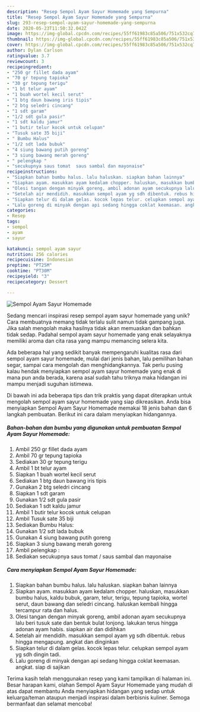 ```yaml
---
description: "Resep Sempol Ayam Sayur Homemade yang Sempurna"
title: "Resep Sempol Ayam Sayur Homemade yang Sempurna"
slug: 293-resep-sempol-ayam-sayur-homemade-yang-sempurna
date: 2020-05-23T11:50:32.042Z
image: https://img-global.cpcdn.com/recipes/55ff61983c85a506/751x532cq70/sempol-ayam-sayur-homemade-foto-resep-utama.jpg
thumbnail: https://img-global.cpcdn.com/recipes/55ff61983c85a506/751x532cq70/sempol-ayam-sayur-homemade-foto-resep-utama.jpg
cover: https://img-global.cpcdn.com/recipes/55ff61983c85a506/751x532cq70/sempol-ayam-sayur-homemade-foto-resep-utama.jpg
author: Dylan Carlson
ratingvalue: 3.7
reviewcount: 3
recipeingredient:
- "250 gr fillet dada ayam"
- "70 gr tepung tapioka"
- "30 gr tepung terigu"
- "1 bt telur ayam"
- "1 buah wortel kecil serut"
- "1 btg daun bawang iris tipis"
- "2 btg seledri cincang"
- "1 sdt garam"
- "1/2 sdt gula pasir"
- "1 sdt kaldu jamur"
- "1 butir telur kocok untuk celupan"
- "Tusuk sate 35 biji"
- " Bumbu Halus"
- "1/2 sdt lada bubuk"
- "4 siung bawang putih goreng"
- "3 siung bawang merah goreng"
- " pelengkap "
- "secukupnya saus tomat  saus sambal dan mayonaise"
recipeinstructions:
- "Siapkan bahan bumbu halus. lalu haluskan. siapkan bahan lainnya"
- "Siapkan ayam. masukkan ayam kedalam chopper. haluskan, masukkan bumbu halus, kaldu bubuk, garam, telur, terigu, tepung tapioka, wortel serut, daun bawang dan seledri cincang. haluskan kembali hingga tercampur rata dan halus."
- "Olesi tangan dengan minyak goreng, ambil adonan ayam secukupnya lalu beri tusuk sate dan bentuk bulat lonjong. lakukan terus hingga adonan ayam habis. siapkan air dan didihkan"
- "Setelah air mendidih. masukkan sempol ayam yg sdh dibentuk. rebus hingga mengapung. angkat dan dinginkan"
- "Siapkan telur di dalam gelas. kocok lepas telur. celupkan sempol ayam yg sdh dingin tadi."
- "Lalu goreng di minyak dengan api sedang hingga coklat keemasan. angkat. siap di sajikan"
categories:
- Resep
tags:
- sempol
- ayam
- sayur

katakunci: sempol ayam sayur 
nutrition: 256 calories
recipecuisine: Indonesian
preptime: "PT25M"
cooktime: "PT30M"
recipeyield: "3"
recipecategory: Dessert

---
```



![Sempol Ayam Sayur Homemade](https://img-global.cpcdn.com/recipes/55ff61983c85a506/751x532cq70/sempol-ayam-sayur-homemade-foto-resep-utama.jpg)

Sedang mencari inspirasi resep sempol ayam sayur homemade yang unik? Cara membuatnya memang tidak terlalu sulit namun tidak gampang juga. Jika salah mengolah maka hasilnya tidak akan memuaskan dan bahkan tidak sedap. Padahal sempol ayam sayur homemade yang enak selayaknya memiliki aroma dan cita rasa yang mampu memancing selera kita.

Ada beberapa hal yang sedikit banyak mempengaruhi kualitas rasa dari sempol ayam sayur homemade, mulai dari jenis bahan, lalu pemilihan bahan segar, sampai cara mengolah dan menghidangkannya. Tak perlu pusing kalau hendak menyiapkan sempol ayam sayur homemade yang enak di mana pun anda berada, karena asal sudah tahu triknya maka hidangan ini mampu menjadi suguhan istimewa.




Di bawah ini ada beberapa tips dan trik praktis yang dapat diterapkan untuk mengolah sempol ayam sayur homemade yang siap dikreasikan. Anda bisa menyiapkan Sempol Ayam Sayur Homemade memakai 18 jenis bahan dan 6 langkah pembuatan. Berikut ini cara dalam menyiapkan hidangannya.

<!--inarticleads1-->

##### Bahan-bahan dan bumbu yang digunakan untuk pembuatan Sempol Ayam Sayur Homemade:

1. Ambil 250 gr fillet dada ayam
1. Ambil 70 gr tepung tapioka
1. Sediakan 30 gr tepung terigu
1. Ambil 1 bt telur ayam
1. Siapkan 1 buah wortel kecil serut
1. Sediakan 1 btg daun bawang iris tipis
1. Gunakan 2 btg seledri cincang
1. Siapkan 1 sdt garam
1. Gunakan 1/2 sdt gula pasir
1. Sediakan 1 sdt kaldu jamur
1. Ambil 1 butir telur kocok untuk celupan
1. Ambil Tusuk sate 35 biji
1. Sediakan  Bumbu Halus:
1. Gunakan 1/2 sdt lada bubuk
1. Gunakan 4 siung bawang putih goreng
1. Siapkan 3 siung bawang merah goreng
1. Ambil  pelengkap :
1. Sediakan secukupnya saus tomat / saus sambal dan mayonaise




<!--inarticleads2-->

##### Cara menyiapkan Sempol Ayam Sayur Homemade:

1. Siapkan bahan bumbu halus. lalu haluskan. siapkan bahan lainnya
1. Siapkan ayam. masukkan ayam kedalam chopper. haluskan, masukkan bumbu halus, kaldu bubuk, garam, telur, terigu, tepung tapioka, wortel serut, daun bawang dan seledri cincang. haluskan kembali hingga tercampur rata dan halus.
1. Olesi tangan dengan minyak goreng, ambil adonan ayam secukupnya lalu beri tusuk sate dan bentuk bulat lonjong. lakukan terus hingga adonan ayam habis. siapkan air dan didihkan
1. Setelah air mendidih. masukkan sempol ayam yg sdh dibentuk. rebus hingga mengapung. angkat dan dinginkan
1. Siapkan telur di dalam gelas. kocok lepas telur. celupkan sempol ayam yg sdh dingin tadi.
1. Lalu goreng di minyak dengan api sedang hingga coklat keemasan. angkat. siap di sajikan




Terima kasih telah menggunakan resep yang kami tampilkan di halaman ini. Besar harapan kami, olahan Sempol Ayam Sayur Homemade yang mudah di atas dapat membantu Anda menyiapkan hidangan yang sedap untuk keluarga/teman ataupun menjadi inspirasi dalam berbisnis kuliner. Semoga bermanfaat dan selamat mencoba!
